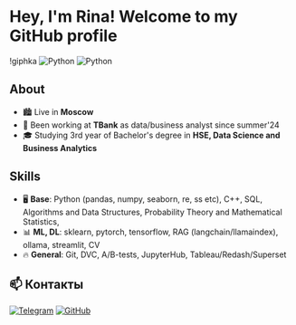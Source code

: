 # Hey, I'm Rina! Welcome to my GitHub profile

!giphka
![Python](https://img.shields.io/badge/Python-3776AB?style=flat&logo=python&logoColor=white)
![Python](https://img.shields.io/badge/Python-3776AB?style=for-the-badge&logo=python&logoColor=white)

## About
- 🏙️ Live in **Moscow** 
- 💼 Been working at **TBank** as data/business analyst since summer'24
- 🎓 Studying 3rd year of Bachelor's degree in **HSE, Data Science and Business Analytics**  

## Skills
- 🖥️ **Base**: Python (pandas, numpy, seaborn, re, ss etc), C++, SQL, Algorithms and Data Structures, Probability Theory and Mathematical Statistics, 
- 📊 **ML, DL**: sklearn, pytorch, tensorflow, RAG (langchain/llamaindex), ollama, streamlit, CV 
- 🔥 **General**: Git, DVC, A/B-tests, JupyterHub, Tableau/Redash/Superset

## 📫 Контакты  
[![Telegram](https://img.shields.io/badge/Telegram-26A5E4?style=for-the-badge&logo=telegram&logoColor=white)](https://t.me/crazy_rinchik)
[![GitHub](https://img.shields.io/badge/GitHub-181717?style=for-the-badge&logo=github&logoColor=white)](https://github.com/crazyrinchik)

